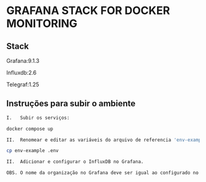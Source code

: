 # GRAFANA STACK FOR DOCKER MONITORING

## Stack

Grafana:9.1.3

Influxdb:2.6

Telegraf:1.25

## Instruções para subir o ambiente

```bash
I.   Subir os serviços:

docker compose up

II.  Renomear e editar as variáveis do arquivo de referencia 'env-example' para '.env':

cp env-example .env

II.  Adicionar e configurar o InfluxDB no Grafana.

OBS. O nome da organização no Grafana deve ser igual ao configurado no InfluxDB.
```
